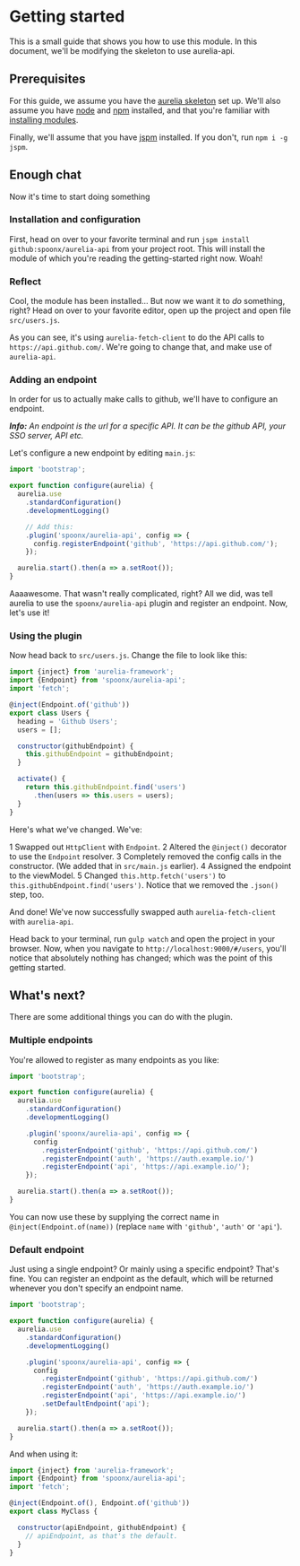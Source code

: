 # Getting started
This is a small guide that shows you how to use this module.
In this document, we'll be modifying the skeleton to use aurelia-api.

## Prerequisites
For this guide, we assume you have the [aurelia skeleton](https://github.com/aurelia/skeleton-navigation) set up.
We'll also assume you have [node](https://nodejs.org/en/) and [npm](https://www.npmjs.com/) installed, and that you're familiar with [installing modules](https://docs.npmjs.com/).

Finally, we'll assume that you have [jspm](jspm.io) installed. If you don't, run `npm i -g jspm`.

## Enough chat
Now it's time to start doing something

### Installation and configuration
First, head on over to your favorite terminal and run `jspm install github:spoonx/aurelia-api` from your project root.
This will install the module of which you're reading the getting-started right now. Woah!

### Reflect
Cool, the module has been installed... But now we want it to _do_ something, right?
Head on over to your favorite editor, open up the project and open file `src/users.js`.

As you can see, it's using `aurelia-fetch-client` to do the API calls to `https://api.github.com/`.
We're going to change that, and make use of `aurelia-api`.

### Adding an endpoint
In order for us to actually make calls to github, we'll have to configure an endpoint.

_**Info:** An endpoint is the url for a specific API. It can be the github API, your SSO server, API etc._

Let's configure a new endpoint by editing `main.js`:

```js
import 'bootstrap';

export function configure(aurelia) {
  aurelia.use
    .standardConfiguration()
    .developmentLogging()

    // Add this:
    .plugin('spoonx/aurelia-api', config => {
      config.registerEndpoint('github', 'https://api.github.com/');
    });

  aurelia.start().then(a => a.setRoot());
}
```

Aaaawesome. That wasn't really complicated, right?
All we did, was tell aurelia to use the `spoonx/aurelia-api` plugin and register an endpoint. Now, let's use it!

### Using the plugin
Now head back to `src/users.js`. Change the file to look like this:

```javascript
import {inject} from 'aurelia-framework';
import {Endpoint} from 'spoonx/aurelia-api';
import 'fetch';

@inject(Endpoint.of('github'))
export class Users {
  heading = 'Github Users';
  users = [];

  constructor(githubEndpoint) {
    this.githubEndpoint = githubEndpoint;
  }

  activate() {
    return this.githubEndpoint.find('users')
      .then(users => this.users = users);
  }
}
```

Here's what we've changed. We've:

1 Swapped out `HttpClient` with `Endpoint`.
2 Altered the `@inject()` decorator to use the `Endpoint` resolver.
3 Completely removed the config calls in the constructor. (We added that in `src/main.js` earlier).
4 Assigned the endpoint to the viewModel.
5 Changed `this.http.fetch('users')` to `this.githubEndpoint.find('users')`. Notice that we removed the `.json()` step, too.

And done! We've now successfully swapped auth `aurelia-fetch-client` with `aurelia-api`.

Head back to your terminal, run `gulp watch` and open the project in your browser. Now, when you navigate to `http://localhost:9000/#/users`, you'll notice that absolutely nothing has changed; which was the point of this getting started.

## What's next?
There are some additional things you can do with the plugin.

### Multiple endpoints
You're allowed to register as many endpoints as you like:

```js
import 'bootstrap';

export function configure(aurelia) {
  aurelia.use
    .standardConfiguration()
    .developmentLogging()

    .plugin('spoonx/aurelia-api', config => {
      config
        .registerEndpoint('github', 'https://api.github.com/')
        .registerEndpoint('auth', 'https://auth.example.io/')
        .registerEndpoint('api', 'https://api.example.io/');
    });

  aurelia.start().then(a => a.setRoot());
}
```

You can now use these by supplying the correct name in `@inject(Endpoint.of(name))` (replace `name` with `'github'`, `'auth'` or `'api'`).

### Default endpoint
Just using a single endpoint? Or mainly using a specific endpoint? That's fine.
You can register an endpoint as the default, which will be returned whenever you don't specify an endpoint name.

```js
import 'bootstrap';

export function configure(aurelia) {
  aurelia.use
    .standardConfiguration()
    .developmentLogging()

    .plugin('spoonx/aurelia-api', config => {
      config
        .registerEndpoint('github', 'https://api.github.com/')
        .registerEndpoint('auth', 'https://auth.example.io/')
        .registerEndpoint('api', 'https://api.example.io/')
        .setDefaultEndpoint('api');
    });

  aurelia.start().then(a => a.setRoot());
}
```

And when using it:

```javascript
import {inject} from 'aurelia-framework';
import {Endpoint} from 'spoonx/aurelia-api';
import 'fetch';

@inject(Endpoint.of(), Endpoint.of('github'))
export class MyClass {

  constructor(apiEndpoint, githubEndpoint) {
    // apiEndpoint, as that's the default.
  }
}
```
